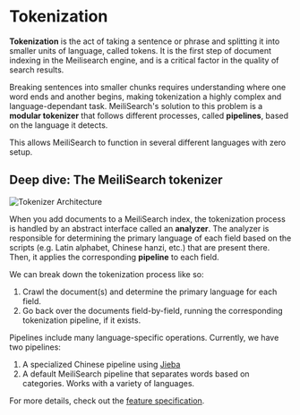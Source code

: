 # Tokenization

**Tokenization** is the act of taking a sentence or phrase and splitting it into smaller units of language, called tokens. It is the first step of document indexing in the Meilisearch engine, and is a critical factor in the quality of search results.

Breaking sentences into smaller chunks requires understanding where one word ends and another begins, making tokenization a highly complex and language-dependant task. MeiliSearch's solution to this problem is a **modular tokenizer** that follows different processes, called **pipelines**, based on the language it detects.

This allows MeiliSearch to function in several different languages with zero setup.

## Deep dive: The MeiliSearch tokenizer

![Tokenizer Architecture](https://user-images.githubusercontent.com/6482087/102896344-8560d200-4466-11eb-8cfe-b4ae8741093b.jpg)

When you add documents to a MeiliSearch index, the tokenization process is handled by an abstract interface called an **analyzer**. The analyzer is responsible for determining the primary language of each field based on the scripts (e.g. Latin alphabet, Chinese hanzi, etc.) that are present there. Then, it applies the corresponding **pipeline** to each field.

We can break down the tokenization process like so:

1. Crawl the document(s) and determine the primary language for each field.
2. Go back over the documents field-by-field, running the corresponding tokenization pipeline, if it exists.

Pipelines include many language-specific operations. Currently, we have two pipelines:

1. A specialized Chinese pipeline using [Jieba](https://github.com/messense/jieba-rs)
2. A default MeiliSearch pipeline that separates words based on categories. Works with a variety of languages.

For more details, check out the [feature specification](https://github.com/meilisearch/specifications/blob/master/text/0001-script-based-tokenizer.md).
